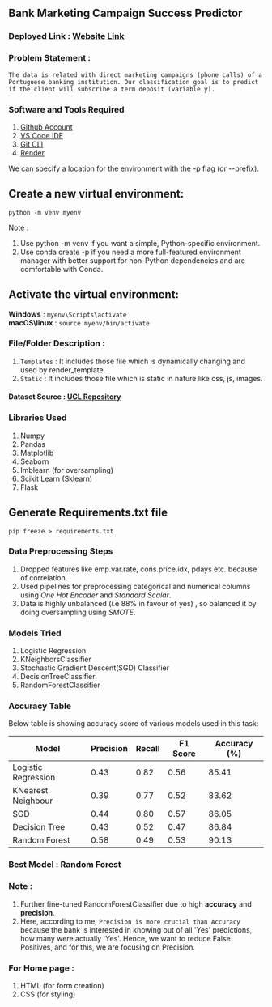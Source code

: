 ## Bank Marketing Campaign Success Predictor

### Deployed Link : [Website Link](https://bank-marketing-campaign-success-predictor.onrender.com)

### Problem Statement :
`The data is related with direct marketing campaigns (phone calls) of a Portuguese banking institution. Our classification goal is to predict if the client will subscribe a term deposit (variable y).`

### Software and Tools Required

1. [Github Account](https://github.com)
2. [VS Code IDE](https://code.visualstudio.com/)
3. [Git CLI](https://git-scm.com/book/en/v2/Getting-Started-The-Command-Line)
4. [Render](https://dashboard.render.com)

We can specify a location for the environment with the -p flag (or --prefix).

## Create a  new virtual environment:
`python -m venv myenv`

Note : 
1. Use python -m venv if you want a simple, Python-specific environment.
2. Use conda create -p if you need a more full-featured environment manager with better support for non-Python dependencies and are comfortable with Conda.


## Activate the virtual environment:

**Windows** : `myenv\Scripts\activate` <br>
**macOS\linux** : `source myenv/bin/activate`

### File/Folder Description :
1. `Templates` : It includes those file which is dynamically changing and used by render_template.
2. `Static` : It includes those file which is static in nature like css, js, images.

#### Dataset Source : [UCL Repository](https://archive.ics.uci.edu/dataset/222/bank+marketing)

### Libraries Used 
1. Numpy
2. Pandas
3. Matplotlib
4. Seaborn
5. Imblearn (for oversampling)
6. Scikit Learn (Sklearn)
7. Flask


## Generate Requirements.txt file
`pip freeze > requirements.txt`

### Data Preprocessing Steps
1. Dropped features like emp.var.rate, cons.price.idx, pdays etc. because of correlation.
2. Used pipelines for preprocessing categorical and numerical columns using _One Hot Encoder_ and _Standard Scalar_.
3. Data is highly unbalanced (i.e 88% in favour of yes) , so balanced it by doing oversampling using _SMOTE_.

### Models Tried 
1. Logistic Regression
2. KNeighborsClassifier
3. Stochastic Gradient Descent(SGD) Classifier
4. DecisionTreeClassifier
5. RandomForestClassifier

### Accuracy Table

Below table is showing accuracy score of various models used in this task:

| Model                      | Precision | Recall | F1 Score | Accuracy (%) |
|----------------------------|-----------|--------|----------|--------------|
| Logistic Regression         | 0.43      | 0.82   | 0.56     | 85.41        |
| KNearest Neighbour          | 0.39      | 0.77   | 0.52     | 83.62        |
| SGD                         | 0.44      | 0.80   | 0.57     | 86.05        |
| Decision Tree               | 0.43      | 0.52   | 0.47     | 86.84        |
| Random Forest               | 0.58      | 0.49   | 0.53     | 90.13        |

### Best Model : Random Forest
### Note : 
  1. Further fine-tuned RandomForestClassifier due to high **accuracy** and **precision**.
  2. Here, according to me, `Precision is more crucial than Accuracy` because the bank is interested in knowing out of all 'Yes' predictions, how many were actually 'Yes'. Hence, we want        to reduce False Positives, and for this, we are focusing on Precision.

### For Home page :
1. HTML (for form creation)
2. CSS (for styling)
